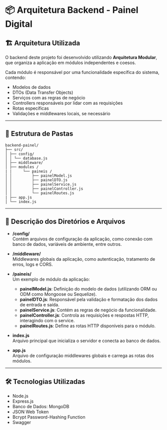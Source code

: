 # 📦 Arquitetura Backend - Painel Digital

## 🏗️ Arquitetura Utilizada

O backend deste projeto foi desenvolvido utilizando **Arquitetura Modular**, que organiza a aplicação em módulos independentes e coesos. 

Cada módulo é responsável por uma funcionalidade específica do sistema, contendo:

- Modelos de dados
- DTOs (Data Transfer Objects)
- Serviços com as regras de negócio
- Controllers responsáveis por lidar com as requisições
- Rotas específicas
- Validações e middlewares locais, se necessário

---

## 📂 Estrutura de Pastas
```
backend-painel/
├── src/
│ ├── config/ 
│ │ └── database.js 
│ ├── middleware/ 
│ ├── modules /
| |     └── paineis /
│ │         ├── painelModel.js 
│ │         ├── painelDTO.js 
│ │         ├── painelService.js 
│ │         ├── painelController.js 
│ │         └── painelRoutes.js 
| ├── app.js
│ └── index.js 
```
---

## 🧠 Descrição dos Diretórios e Arquivos

- **/config/**  
  Contém arquivos de configuração da aplicação, como conexão com banco de dados, variáveis de ambiente, entre outros.

- **/middleware/**  
  Middlewares globais da aplicação, como autenticação, tratamento de erros, logs e CORS.

- **/paineis/**  
  Um exemplo de módulo da aplicação:
  - **painelModel.js**: Definição do modelo de dados (utilizando ORM ou ODM como Mongoose ou Sequelize).
  - **painelDTO.js**: Responsável pela validação e formatação dos dados de entrada e saída.
  - **painelService.js**: Contém as regras de negócio da funcionalidade.
  - **painelController.js**: Controla as requisições e respostas HTTP, interagindo com o service.
  - **painelRoutes.js**: Define as rotas HTTP disponíveis para o módulo.

- **index.js**  
  Arquivo principal que inicializa o servidor e conecta ao banco de dados.

- **app.js**  
  Arquivo de configuração middlewares globais e carrega as rotas dos módulos.

---

## 🛠️ Tecnologias Utilizadas

- Node.js
- Express.js
- Banco de Dados: MongoDB
- JSON Web Token
- Bcrypt Password-Hashing Function
- Swagger

